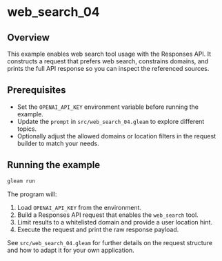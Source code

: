 # web_search_04

## Overview

This example enables web search tool usage with the Responses API. It constructs
a request that prefers web search, constrains domains, and prints the full API
response so you can inspect the referenced sources.

## Prerequisites

- Set the `OPENAI_API_KEY` environment variable before running the example.
- Update the `prompt` in `src/web_search_04.gleam` to explore different topics.
- Optionally adjust the allowed domains or location filters in the request
  builder to match your needs.

## Running the example

```sh
gleam run
```

The program will:

1. Load `OPENAI_API_KEY` from the environment.
2. Build a Responses API request that enables the `web_search` tool.
3. Limit results to a whitelisted domain and provide a user location hint.
4. Execute the request and print the raw response payload.

See `src/web_search_04.gleam` for further details on the request structure and
how to adapt it for your own application.
